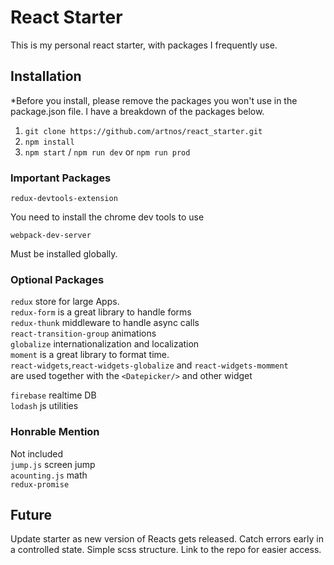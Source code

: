 # React Starter

This is my personal react starter, with packages I frequently use.

## Installation

*Before you install, please remove the packages you won't use in the package.json file.
I have a breakdown of the packages below.

1. `git clone https://github.com/artnos/react_starter.git`
2. `npm install`
3. `npm start` / `npm run dev`   or `npm run prod`  
  

### Important Packages 

    redux-devtools-extension
You need to install the chrome dev tools to use

    webpack-dev-server
Must be installed globally.

### Optional Packages


`redux` store for large Apps.  
`redux-form` is a great library to handle forms  
`redux-thunk` middleware to handle async calls  
`react-transition-group` animations   
`globalize` internationalization and localization  
`moment` is a great library to format time.   
`react-widgets`,`react-widgets-globalize` and `react-widgets-momment`    
are used together with the `<Datepicker/>` and other widget    

`firebase` realtime DB  
 `lodash` js utilities
 
 ### Honrable Mention
 Not included  
 `jump.js` screen jump  
 `acounting.js` math  
 `redux-promise`
 
## Future

Update starter as new version of Reacts gets released. Catch errors early in a controlled state. Simple scss structure. Link to the repo for easier access.
